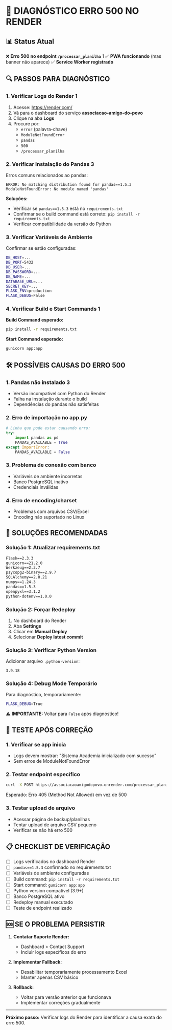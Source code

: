 # 🚨 DIAGNÓSTICO ERRO 500 NO RENDER

## 📊 Status Atual
❌ **Erro 500 no endpoint `/processar_planilha`** <mcreference link="https://render.com/docs/troubleshooting-deploys" index="1">1</mcreference>
✅ **PWA funcionando** (mas banner não aparece)
✅ **Service Worker registrado**

## 🔍 PASSOS PARA DIAGNÓSTICO

### 1. **Verificar Logs do Render** <mcreference link="https://render.com/docs/troubleshooting-deploys" index="1">1</mcreference>

1. Acesse: https://render.com/
2. Vá para o dashboard do serviço **associacao-amigo-do-povo**
3. Clique na aba **Logs**
4. Procure por:
   - `error` (palavra-chave)
   - `ModuleNotFoundError`
   - `pandas`
   - `500`
   - `/processar_planilha`

### 2. **Verificar Instalação do Pandas** <mcreference link="https://community.render.com/t/deployment-failure-of-app/12406" index="3">3</mcreference>

Erros comuns relacionados ao pandas:
```
ERROR: No matching distribution found for pandas==1.5.3
ModuleNotFoundError: No module named 'pandas'
```

**Soluções:**
- Verificar se `pandas==1.5.3` está no `requirements.txt`
- Confirmar se o build command está correto: `pip install -r requirements.txt`
- Verificar compatibilidade da versão do Python

### 3. **Verificar Variáveis de Ambiente**

Confirmar se estão configuradas:
```bash
DB_HOST=...
DB_PORT=5432
DB_USER=...
DB_PASSWORD=...
DB_NAME=...
DATABASE_URL=...
SECRET_KEY=...
FLASK_ENV=production
FLASK_DEBUG=False
```

### 4. **Verificar Build e Start Commands** <mcreference link="https://render.com/docs/troubleshooting-deploys" index="1">1</mcreference>

**Build Command esperado:**
```bash
pip install -r requirements.txt
```

**Start Command esperado:**
```bash
gunicorn app:app
```

## 🛠️ POSSÍVEIS CAUSAS DO ERRO 500

### 1. **Pandas não instalado** <mcreference link="https://community.render.com/t/deployment-failure-of-app/12406" index="3">3</mcreference>
- Versão incompatível com Python do Render
- Falha na instalação durante o build
- Dependências do pandas não satisfeitas

### 2. **Erro de importação no app.py**
```python
# Linha que pode estar causando erro:
try:
    import pandas as pd
    PANDAS_AVAILABLE = True
except ImportError:
    PANDAS_AVAILABLE = False
```

### 3. **Problema de conexão com banco**
- Variáveis de ambiente incorretas
- Banco PostgreSQL inativo
- Credenciais inválidas

### 4. **Erro de encoding/charset**
- Problemas com arquivos CSV/Excel
- Encoding não suportado no Linux

## 🔧 SOLUÇÕES RECOMENDADAS

### **Solução 1: Atualizar requirements.txt**
```txt
Flask==2.3.3
gunicorn==21.2.0
Werkzeug==2.3.7
psycopg2-binary==2.9.7
SQLAlchemy==2.0.21
numpy==1.24.3
pandas==1.5.3
openpyxl==3.1.2
python-dotenv==1.0.0
```

### **Solução 2: Forçar Redeploy**
1. No dashboard do Render
2. Aba **Settings**
3. Clicar em **Manual Deploy**
4. Selecionar **Deploy latest commit**

### **Solução 3: Verificar Python Version**
Adicionar arquivo `.python-version`:
```
3.9.18
```

### **Solução 4: Debug Mode Temporário**
Para diagnóstico, temporariamente:
```bash
FLASK_DEBUG=True
```
⚠️ **IMPORTANTE:** Voltar para `False` após diagnóstico!

## 🧪 TESTE APÓS CORREÇÃO

### 1. **Verificar se app inicia**
- Logs devem mostrar: "Sistema Academia inicializado com sucesso"
- Sem erros de ModuleNotFoundError

### 2. **Testar endpoint específico**
```bash
curl -X POST https://associacaoamigodopovo.onrender.com/processar_planilha
```
Esperado: Erro 405 (Method Not Allowed) em vez de 500

### 3. **Testar upload de arquivo**
- Acessar página de backup/planilhas
- Tentar upload de arquivo CSV pequeno
- Verificar se não há erro 500

## 📋 CHECKLIST DE VERIFICAÇÃO

- [ ] Logs verificados no dashboard Render
- [ ] `pandas==1.5.3` confirmado no requirements.txt
- [ ] Variáveis de ambiente configuradas
- [ ] Build command: `pip install -r requirements.txt`
- [ ] Start command: `gunicorn app:app`
- [ ] Python version compatível (3.9+)
- [ ] Banco PostgreSQL ativo
- [ ] Redeploy manual executado
- [ ] Teste de endpoint realizado

## 🆘 SE O PROBLEMA PERSISTIR

1. **Contatar Suporte Render:**
   - Dashboard > Contact Support
   - Incluir logs específicos do erro

2. **Implementar Fallback:**
   - Desabilitar temporariamente processamento Excel
   - Manter apenas CSV básico

3. **Rollback:**
   - Voltar para versão anterior que funcionava
   - Implementar correções gradualmente

---

**Próximo passo:** Verificar logs do Render para identificar a causa exata do erro 500.